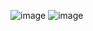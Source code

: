 ![image](https://user-images.githubusercontent.com/37383368/146016239-39dd0b15-8b3d-4f1d-9808-7e19070ea316.png)
![image](https://user-images.githubusercontent.com/37383368/146016208-daddb7f8-f1be-4749-b8b8-6caf91c4afc9.png)

